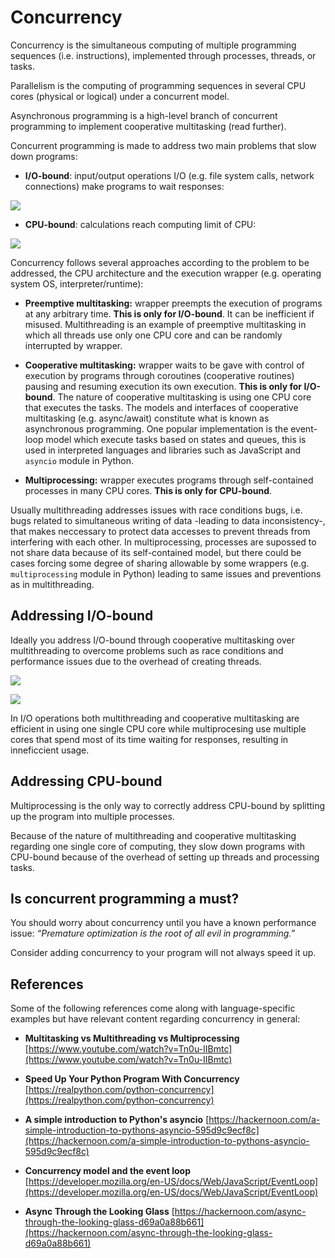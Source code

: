 # Concurrency

Concurrency is the simultaneous computing of multiple programming sequences (i.e. instructions), implemented through processes, threads, or tasks.

Parallelism is the computing of programming sequences in several CPU cores (physical or logical) under a concurrent model.

Asynchronous programming is a high-level branch of concurrent programming to implement cooperative multitasking (read further).

Concurrent programming is made to address two main problems that slow down programs:

- **I/O-bound**: input/output operations I/O (e.g. file system calls, network connections) make programs to wait responses:

![](https://files.realpython.com/media/IOBound.4810a888b457.png)

- **CPU-bound**: calculations reach computing limit of CPU:

![](https://files.realpython.com/media/CPUBound.d2d32cb2626c.png)

Concurrency follows several approaches according to the problem to be addressed, the CPU architecture and the execution wrapper (e.g. operating system OS, interpreter/runtime):

- **Preemptive multitasking:** wrapper preempts the execution of programs at any arbitrary time. **This is only for I/O-bound**. It can be inefficient if misused. Multithreading is an example of preemptive multitasking in which all threads use only one CPU core and can be randomly interrupted by wrapper.

- **Cooperative multitasking:** wrapper waits to be gave with control of execution by programs through coroutines (cooperative routines) pausing and resuming execution its own execution. **This is only for I/O-bound**. The nature of cooperative multitasking is using one CPU core that executes the tasks. The models and interfaces of cooperative multitasking (e.g. async/await) constitute what is known as asynchronous programming. One popular implementation is the event-loop model which execute tasks based on states and queues, this is used in interpreted languages and libraries such as JavaScript and `asyncio` module in Python.

- **Multiprocessing:** wrapper executes programs through self-contained processes in many CPU cores. **This is only for CPU-bound**.

Usually multithreading addresses issues with race conditions bugs, i.e. bugs related to simultaneous writing of data -leading to data inconsistency-, that makes neccessary to protect data accesses to prevent threads from interfering with each other. In multiprocessing, processes are supossed to not share data because of its self-contained model, but there could be cases forcing some degree of sharing allowable by some wrappers (e.g. `multiprocessing` module in Python) leading to same issues and preventions as in multithreading.

## Addressing I/O-bound

Ideally you address I/O-bound through cooperative multitasking over multithreading to overcome problems such as race conditions and performance issues due to the overhead of creating threads.

![](https://files.realpython.com/media/Threading.3eef48da829e.png)

![](https://files.realpython.com/media/Asyncio.31182d3731cf.png)

In I/O operations both multithreading and cooperative multitasking are efficient in using one single CPU core while multiprocesing use multiple cores that spend most of its time waiting for responses, resulting in inneficcient usage.

## Addressing CPU-bound

Multiprocessing is the only way to correctly address CPU-bound by splitting up the program into multiple processes.

Because of the nature of multithreading and cooperative multitasking regarding one single core of computing, they slow down programs with CPU-bound because of the overhead of setting up threads and processing tasks.

## Is concurrent programming a must?

You should worry about concurrency until you have a known performance issue: _“Premature optimization is the root of all evil in programming.”_

Consider adding concurrency to your program will not always speed it up.

## References

Some of the following references come along with language-specific examples but have relevant content regarding concurrency in general:

- **Multitasking vs Multithreading vs Multiprocessing** [https://www.youtube.com/watch?v=Tn0u-IIBmtc](https://www.youtube.com/watch?v=Tn0u-IIBmtc)

- **Speed Up Your Python Program With Concurrency** [https://realpython.com/python-concurrency](https://realpython.com/python-concurrency)

- **A simple introduction to Python's asyncio** [https://hackernoon.com/a-simple-introduction-to-pythons-asyncio-595d9c9ecf8c](https://hackernoon.com/a-simple-introduction-to-pythons-asyncio-595d9c9ecf8c)

- **Concurrency model and the event loop** [https://developer.mozilla.org/en-US/docs/Web/JavaScript/EventLoop](https://developer.mozilla.org/en-US/docs/Web/JavaScript/EventLoop)

- **Async Through the Looking Glass** [https://hackernoon.com/async-through-the-looking-glass-d69a0a88b661](https://hackernoon.com/async-through-the-looking-glass-d69a0a88b661)
